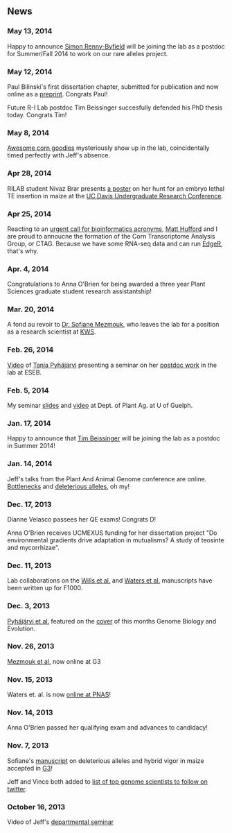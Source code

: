 ## News

### May 13, 2014

Happy to announce [Simon Renny-Byfield](http://webspace.qmul.ac.uk/sbyfield/Simon_Renny-Byfield/Welcome.html) will be joining the lab as a postdoc for Summer/Fall 2014 to work on our rare alleles project.

### May 12, 2014

Paul Bilinski's first dissertation chapter, submitted for publication and now online as a [preprint](http://biorxiv.org/content/early/2014/05/12/005058). Congrats Paul!

Future R-I Lab postdoc Tim Beissinger succesfully defended his PhD thesis today. Congrats Tim!

### May 8, 2014

[Awesome corn goodies](http://www.rilab.org/images/cornsticks.jpg) mysteriously show up in the lab, coincidentally timed perfectly with Jeff's absence.

### Apr 28, 2014

RILAB student Nivaz Brar presents [a poster](http://www.rilab.org/images/nivaz.jpg) on her hunt for an embryo lethal TE insertion in maize at the [UC Davis Undergraduate Research Conference](http://undergraduateresearch.ucdavis.edu/urcConf/).

### Apr 25, 2014

Reacting to an [urgent call for bioinformatics acronyms](http://www.acgt.me/blog/2014/4/25/acgttgca-has-every-possible-dna-based-initialism-been-used-by-the-bioinformatics/genomics-community?utm_content=bufferd1dd5&utm_medium=social&utm_source=twitter.com&utm_campaign=buffer), [Matt Hufford](http://www.public.iastate.edu/~mhufford/HuffordLab/home.html) and I are proud to annoucne the formation of the Corn Transcriptome Analysis Group, or CTAG. Because we have some RNA-seq data and can run [EdgeR](http://www.bioconductor.org/packages/release/bioc/html/edgeR.html), that's why.

### Apr. 4, 2014

Congratulations to Anna O'Brien for being awarded a three year Plant Sciences graduate student research assistantship! 

### Mar. 20, 2014

A fond au revoir to [Dr. Sofiane Mezmouk](http://www.linkedin.com/pub/sofiane-mezmouk/6b/a35/a34), who leaves the lab for a position as a research scientist at [KWS](http://www.kws.de/ca/fh/thd/).

### Feb. 26, 2014

[Video](http://tinyurl.com/esebvideo/?id=Dbj4Lv4QXlo) of [Tanja Pyhäjärvi](https://wiki.oulu.fi/pages/viewpage.action?pageId=13382392) presenting a seminar on her [postdoc work](http://gbe.oxfordjournals.org/content/5/9/1594) in the lab at ESEB.

### Feb. 5, 2014

My seminar [slides](http://www.slideshare.net/jrossibarra/population-genetics-of-maize-domestication-adaptation-and-improvement) and [video](https://t.co/89X0DTkGKD) at Dept. of Plant Ag. at U of Guelph. 

### Jan. 17, 2014

Happy to announce that [Tim Beissinger](http://scholar.google.com/citations?user=PHAEOXIAAAAJ&hl=en) will be joining the lab as a postdoc in Summer 2014!

### Jan. 14, 2014

Jeff's talks from the Plant And Animal Genome conference are online.  [Bottlenecks](http://www.slideshare.net/jrossibarra/bottlenecks-some-ramblings-and-a-bit-of-data-from-maize) and [deleterious alleles](http://www.slideshare.net/jrossibarra/deleterious-alleles-in-maize-for-pagxxii), oh my!

### Dec. 17, 2013

Dianne Velasco passees her QE exams! Congrats D!

Anna O'Brien receives UCMEXUS funding for her dissertation project "Do environmental gradients drive adaptation in mutualisms? A study of teosinte and mycorrhizae".

### Dec. 11, 2013

Lab collaborations on the [Wills et al.](http://f1000.com/prime/718032804) and [Waters et al.](http://f1000.com/prime/718173166) manuscripts have been written up for F1000.

### Dec. 3, 2013

[Pyhäjärvi et al.](http://gbe.oxfordjournals.org/content/5/9/1594) featured on the [cover](http://gbe.oxfordjournals.org/content/5/12.toc) of this months Genome Biology and Evolution.

### Nov. 26, 2013

[Mezmouk et al.](http://m.g3journal.org/content/early/2013/11/18/g3.113.008870.full.pdf) now online at G3

### Nov. 15, 2013

Waters et. al. is now [online at PNAS](http://www.pnas.org/content/early/2013/11/08/1309182110.full.pdf)!

### Nov. 14, 2013

Anna O'Brien passed her qualifying exam and advances to candidacy!

### Nov. 7, 2013

Sofiane's [manuscript](http://arxiv.org/abs/1308.0380) on deleterious alleles and hybrid vigor in maize accepted in [G3](http://www.g3journal.org/)! 

Jeff and Vince both added to [list of top genome scientists to follow on twitter](http://nextgenseek.com/2013/11/top-n-genome-scientists-to-follow-on-twitter-2013-edition/).

### October 16, 2013	

Video of Jeff's [departmental seminar](https://videocenter.plantsciences.ucdavis.edu/videos/video/26/)
